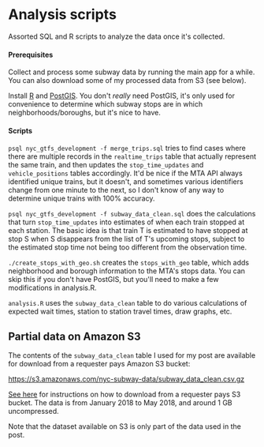 # Analysis scripts

Assorted SQL and R scripts to analyze the data once it's collected.

#### Prerequisites

Collect and process some subway data by running the main app for a while. You can also download some of my processed data from S3 (see below).

Install [R](https://www.r-project.org/) and [PostGIS](https://postgis.net/install/). You don't *really* need PostGIS, it's only used for convenience to determine which subway stops are in which neighborhoods/boroughs, but it's nice to have.

#### Scripts

`psql nyc_gtfs_development -f merge_trips.sql` tries to find cases where there are multiple records in the `realtime_trips` table that actually represent the same train, and then updates the `stop_time_updates` and `vehicle_positions` tables accordingly. It'd be nice if the MTA API always identified unique trains, but it doesn't, and sometimes various identifiers change from one minute to the next, so I don't know of any way to determine unique trains with 100% accuracy.

`psql nyc_gtfs_development -f subway_data_clean.sql` does the calculations that turn `stop_time_updates` into estimates of when each train stopped at each station. The basic idea is that train T is estimated to have stopped at stop S when S disappears from the list of T's upcoming stops, subject to the estimated stop time not being too different from the observation time.

`./create_stops_with_geo.sh` creates the `stops_with_geo` table, which adds neighborhood and borough information to the MTA's stops data. You can skip this if you don't have PostGIS, but you'll need to make a few modifications in analysis.R.

`analysis.R` uses the `subway_data_clean` table to do various calculations of expected wait times, station to station travel times, draw graphs, etc.

## Partial data on Amazon S3

The contents of the `subway_data_clean` table I used for my post are available for download from a requester pays Amazon S3 bucket:

https://s3.amazonaws.com/nyc-subway-data/subway_data_clean.csv.gz

[See here](https://docs.aws.amazon.com/AmazonS3/latest/dev/ObjectsinRequesterPaysBuckets.html) for instructions on how to download from a requester pays S3 bucket. The data is from January 2018 to May 2018, and around 1 GB uncompressed.

Note that the dataset available on S3 is only part of the data used in the post.
